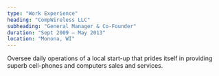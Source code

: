 ```yaml
---
type: "Work Experience"
heading: "CompWireless LLC"
subheading: "General Manager & Co-Founder"
duration: "Sept 2009 – May 2013"
location: "Monona, WI"
---
```


Oversee daily operations of a local start-up that prides itself in providing superb cell-phones and computers sales and services.
